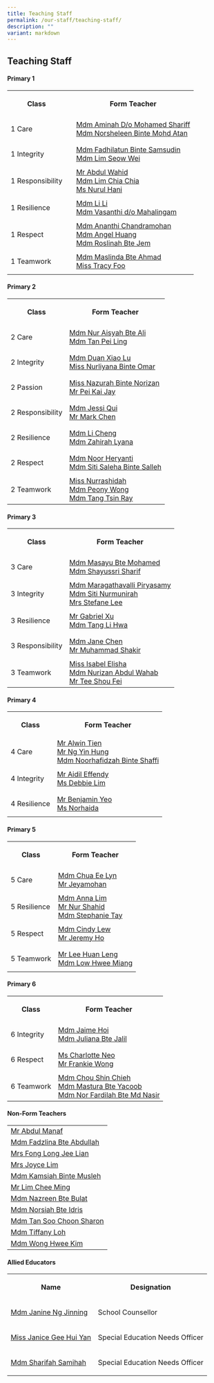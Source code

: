 ```yaml
---
title: Teaching Staff
permalink: /our-staff/teaching-staff/
description: ""
variant: markdown
---
```

<h2><strong>Teaching Staff</strong></h2>
<h4>Primary 1</h4>
<table style="minWidth: 75px">
<colgroup>
<col>
<col>
<col>
</colgroup>
<tbody>
<tr>
<th rowspan="1" colspan="1">
<p>Class</p>
</th>
<th rowspan="1" colspan="1">
<p></p>
</th>
<th rowspan="1" colspan="1">
<p>Form Teacher</p>
</th>
</tr>
<tr>
<td rowspan="1" colspan="1">
<p>1 Care</p>
</td>
<td rowspan="1" colspan="1">
<p></p>
</td>
<td rowspan="1" colspan="1">
	<a href="mailto:Aminah_Mohamed_Shariff@moe.edu.sg" rel="noopener noreferrer nofollow" target="_blank">Mdm Aminah D/o Mohamed Shariff</a><br>
<a href="mailto:norsheleen_mohamed_atan@moe.edu.sg" rel="noopener noreferrer nofollow" target="_blank">Mdm Norsheleen Binte Mohd Atan</a>
</td>
</tr>
<tr>
<td rowspan="1" colspan="1">
<p>1 Integrity</p>
</td>
<td rowspan="1" colspan="1">
<p></p>
</td>
<td rowspan="1" colspan="1">
<a href="mailto:fadhilatun_samsudin@moe.edu.sg" rel="noopener noreferrer nofollow" target="_blank">Mdm Fadhilatun Binte Samsudin </a>
<br><a href="mailto:lim_seow_wei@moe.edu.sg" rel="noopener noreferrer nofollow" target="_blank">Mdm Lim Seow Wei</a>
</td>
</tr>
<tr>
<td rowspan="1" colspan="1">
<p>1 Responsibility</p>
</td>
<td rowspan="1" colspan="1">
</td>
<td rowspan="1" colspan="1"> 
<a href="mailto:abdul_wahid_abdul_wahab@moe.edu.sg" rel="noopener noreferrer nofollow" target="_blank">Mr Abdul Wahid</a><br>
	<a href="mailto:lim_chia_chia@moe.edu.sg" rel="noopener noreferrer nofollow" target="_blank">Mdm Lim Chia Chia</a>
<br><a href="mailto:nurul_hani_effandi@moe.edu.sg" rel="noopener noreferrer nofollow" target="_blank">Ms Nurul Hani</a>
</td>
</tr>
<tr>
<td rowspan="1" colspan="1">
<p>1 Resilience</p>
</td>
<td rowspan="1" colspan="1">
<p></p>
</td>
<td rowspan="1" colspan="1">
<a href="mailto:li_li_b@moe.edu.sg" rel="noopener noreferrer nofollow" target="_blank">Mdm Li Li</a>
	<br><a href="mailto:vasanthi_mahalinggam@moe.edu.sg" rel="noopener noreferrer nofollow" target="_blank">Mdm Vasanthi d/o Mahalingam </a>
</td>
</tr>
<tr>
<td rowspan="1" colspan="1">
<p>1 Respect</p>
</td>
<td rowspan="1" colspan="1">
</td>
<td rowspan="1" colspan="1">
<a href="mailto:ananthi_chandramohan@moe.edu.sg" rel="noopener noreferrer nofollow" target="_blank">Mdm Ananthi Chandramohan</a><br>
<a href="mailto:Angel_Huang@schools.gov.sg" rel="noopener noreferrer nofollow" target="_blank">Mdm Angel Huang</a><br>
	<a href="mailto:roslinah_jem@moe.edu.sg" rel="noopener noreferrer nofollow" target="_blank">Mdm Roslinah Bte Jem</a>

</td>
</tr>
<tr>
<td rowspan="1" colspan="1">
<p>1 Teamwork</p>
</td>
<td rowspan="1" colspan="1">
</td>
<td rowspan="1" colspan="1">
<a href="mailto:maslinda_ahmad@moe.edu.sg" rel="noopener noreferrer nofollow" target="_blank">Mdm Maslinda Bte Ahmad</a>
<br><a href="mailto:foo_si_min@moe.edu.sg" rel="noopener noreferrer nofollow" target="_blank">Miss Tracy Foo</a>
</td>
</tr>
</tbody>
</table>
<h4>Primary 2</h4>
<table style="minWidth: 50px">
<colgroup>
<col>
<col>
</colgroup>
<tbody>
<tr>
<th rowspan="1" colspan="1">
<p>Class</p>
</th>
<th rowspan="1" colspan="1">
<p>Form Teacher</p>
</th>
</tr>
<tr>
<td rowspan="1" colspan="1">
<p>2 Care</p>
</td>
<td rowspan="1" colspan="1">
 <a href="mailto:nur_aisyah_ali@moe.edu.sg" rel="noopener noreferrer nofollow" target="_blank">Mdm Nur Aisyah Bte Ali</a><br>
<a href="mailto:tan_pei_ling_a@moe.edu.sg" rel="noopener noreferrer nofollow" target="_blank">Mdm Tan Pei Ling</a>
</td>
</tr>
<tr>
<td rowspan="1" colspan="1">
<p>2 Integrity</p>
</td>
<td rowspan="1" colspan="1">
<a href="mailto:duan_xiaolu@moe.edu.sg" rel="noopener noreferrer nofollow" target="_blank">Mdm Duan Xiao Lu</a>
	<br><a href="mailto:nurliyana_omar@moe.edu.sg" rel="noopener noreferrer nofollow" target="_blank">Miss Nurliyana Binte Omar</a> 
</td>
</tr>
<tr>
<td rowspan="1" colspan="1">
<p>2 Passion</p>
</td>
<td rowspan="1" colspan="1">
<a href="mailto:nazurah_norizan@moe.edu.sg" rel="noopener noreferrer nofollow" target="_blank">Miss Nazurah Binte Norizan</a><br>
<a href="mailto:peh_kai_jay@moe.edu.sg" rel="noopener noreferrer nofollow" target="_blank">Mr Pei Kai Jay</a>
</td>
</tr>
<tr>
<td rowspan="1" colspan="1">
<p>2 Responsibility</p>
</td>
<td rowspan="1" colspan="1">
<a href="mailto:qiu_jie_zhi@moe.edu.sg" rel="noopener noreferrer nofollow" target="_blank">Mdm Jessi Qui</a>
<br><a href="mailto:chen_chuangan_mark@moe.edu.sg" rel="noopener noreferrer nofollow" target="_blank">Mr Mark Chen</a>
</td>
</tr>
<tr>
<td rowspan="1" colspan="1">
<p>2 Resilience</p>
</td>
<td rowspan="1" colspan="1">
<a href="mailto:li_cheng@moe.edu.sg" rel="noopener noreferrer nofollow" target="_blank">Mdm Li Cheng</a>
<br>
	<a href="mailto:zahirah_lyana_mohd_khir@moe.edu.sg" rel="noopener noreferrer nofollow" target="_blank">Mdm Zahirah Lyana</a>
</td>
</tr>
<tr>
<td rowspan="1" colspan="1">
<p>2 Respect</p>
</td>
<td rowspan="1" colspan="1">
<a href="mailto:noor_heryanti_abdul_karim@moe.edu.sg" rel="noopener noreferrer nofollow" target="_blank">Mdm Noor Heryanti</a><br>
	<a href="mailto:siti_saleha_salleh_a@moe.edu.sg" rel="noopener noreferrer nofollow" target="_blank">Mdm Siti Saleha Binte Salleh</a>
</td>
</tr>
<tr>
<td rowspan="1" colspan="1">
<p>2 Teamwork</p>
</td>
<td rowspan="1" colspan="1">
	<a href="mailto:nurrashidah_norman@moe.edu.sg" rel="noopener noreferrer nofollow" target="_blank">Miss Nurrashidah</a>
<br><a href="mailto:wong_mau_tan_peony@moe.edu.sg" rel="noopener noreferrer nofollow" target="_blank">Mdm Peony Wong</a>
<br><a href="mailto:tang_tsin_ray@moe.edu.sg" rel="noopener noreferrer nofollow" target="_blank">Mdm Tang Tsin Ray</a>
</td>
</tr>
</tbody>
</table>
<h4>Primary 3</h4>
<table style="minWidth: 50px">
<colgroup>
<col>
<col>
</colgroup>
<tbody>
<tr>
<th rowspan="1" colspan="1">
<p>Class</p>
</th>
<th rowspan="1" colspan="1">
<p>Form Teacher</p>
</th>
</tr>
<tr>
<td rowspan="1" colspan="1">
<p>3 Care</p>
</td>
<td rowspan="1" colspan="1">
<a href="mailto:masayu_mohamed@moe.edu.sg" rel="noopener noreferrer nofollow" target="_blank">Mdm Masayu Bte Mohamed</a>
	<br><a href="mailto:Shayussri_Sharif_A@moe.edu.sg" rel="noopener noreferrer nofollow" target="_blank">Mdm Shayussri Sharif</a>
</td>
</tr>
<tr>
<td rowspan="1" colspan="1">
<p>3 Integrity</p>
</td>
<td rowspan="1" colspan="1">
	<a href="mailto:maragathavalli_piryasamy@moe.edu.sg" rel="noopener noreferrer nofollow" target="_blank">Mdm Maragathavalli Piryasamy</a><br>
<a href="mailto:Siti_Nurmunirah_mohd_Arsad@moe.edu.sg" rel="noopener noreferrer nofollow" target="_blank">Mdm Siti Nurmunirah </a>
<br><a href="mailto:tan_hugue_hwan_stefane@moe.edu.sg" rel="noopener noreferrer nofollow" target="_blank">Mrs Stefane Lee</a>
</td>
</tr>
<tr>
<td rowspan="1" colspan="1">
<p>3 Resilience</p>
</td>
<td rowspan="1" colspan="1">
<a href="mailto:xu_wei_gabriel@moe.edu.sg" rel="noopener noreferrer nofollow" target="_blank">Mr Gabriel Xu</a>
<br><a href="mailto:tang_li_hwa@moe.edu.sg" rel="noopener noreferrer nofollow" target="_blank">Mdm Tang Li Hwa</a>
</td>
</tr>
<tr>
<td rowspan="1" colspan="1">
<p>3 Responsibility</p>
</td>
<td rowspan="1" colspan="1">
<a href="mailto:chen_chai_ying@moe.edu.sg" rel="noopener noreferrer nofollow" target="_blank">Mdm Jane Chen</a>
<br><a href="mailto:Muhammad_Shakir_Sulaiman@moe.edu.sg" rel="noopener noreferrer nofollow" target="_blank">Mr Muhammad Shakir</a>
</td>
</tr>
<tr>
<td rowspan="1" colspan="1">
<p>3 Teamwork</p>
</td>
<td rowspan="1" colspan="1">
<a href="mailto:Isabel_Elisha_Phua_Yan@moe.edu.sg" rel="noopener noreferrer nofollow" target="_blank">Miss Isabel Elisha</a><br>
<a href="mailto:nurizan_abdul_wahab@moe.edu.sg" rel="noopener noreferrer nofollow" target="_blank">Mdm Nurizan Abdul Wahab</a>
<br><a href="mailto:tee_shou_fei@moe.edu.sg" rel="noopener noreferrer nofollow" target="_blank">Mr Tee Shou Fei</a>
</td>
</tr>
</tbody>
</table>
<h4>Primary 4</h4>
<table style="minWidth: 50px">
<colgroup>
<col>
<col>
</colgroup>
<tbody>
<tr>
<th rowspan="1" colspan="1">
<p>Class</p>
</th>
<th rowspan="1" colspan="1">
<p>Form Teacher</p>
</th>
</tr>
<tr>
<td rowspan="1" colspan="1">
<p>4 Care</p>
</td>
<td rowspan="1" colspan="1">
<a href="mailto:alwin_tien_der_wei@moe.edu.sg" rel="noopener noreferrer nofollow" target="_blank">Mr Alwin Tien</a>
<br><a href="mailto:ng_yin_hung@moe.edu.sg" rel="noopener noreferrer nofollow" target="_blank">Mr Ng Yin Hung </a><br>
	<a href="mailto:noorhafidzah_shaffi@moe.edu.sg" rel="noopener noreferrer nofollow" target="_blank">Mdm Noorhafidzah Binte Shaffi </a>
</td>
</tr>
<tr>
<td rowspan="1" colspan="1">
<p>4 Integrity</p>
</td>
<td rowspan="1" colspan="1">
<a href="mailto:Aidil_effendy_md_said@moe.edu.sg" rel="noopener noreferrer nofollow" target="_blank">Mr Aidil Effendy</a>
<br><a href="mailto:lim_lee_yong@moe.edu.sg" rel="noopener noreferrer nofollow" target="_blank">Ms Debbie Lim</a>
</td>
</tr>
<tr>
<td rowspan="1" colspan="1">
<p>4 Resilience</p>
</td>
<td rowspan="1" colspan="1">
<a href="mailto:yeo_kim_chiau_benjamin@moe.edu.sg" rel="noopener noreferrer nofollow" target="_blank">Mr Benjamin Yeo </a>
<br><a href="mailto:norhaida_kamaludin@moe.edu.sg" rel="noopener noreferrer nofollow" target="_blank">Ms Norhaida</a>
</td>
</tr>
</tbody>
</table>
<h4>Primary 5</h4>
<table style="minWidth: 50px">
<colgroup>
<col>
<col>
</colgroup>
<tbody>
<tr>
<th rowspan="1" colspan="1">
<p>Class</p>
</th>
<th rowspan="1" colspan="1">
<p>Form Teacher</p>
</th>
</tr>
<tr>
<td rowspan="1" colspan="1">
<p>5 Care</p>
</td>
<td rowspan="1" colspan="1">
<a href="mailto:chua_ee_lyn@moe.edu.sg" rel="noopener noreferrer nofollow" target="_blank">Mdm Chua Ee Lyn </a>
<br><a href="mailto:jeyamohan_ramasami@moe.edu.sg" rel="noopener noreferrer nofollow" target="_blank">Mr Jeyamohan</a>
</td>
</tr>
<tr>
<td rowspan="1" colspan="1">
<p>5 Resilience</p>
</td>
<td rowspan="1" colspan="1">
	<a href="mailto:anna_lim_lin_lin@moe.edu.sg" rel="noopener noreferrer nofollow" target="_blank">Mdm Anna Lim</a>
<br><a href="mailto:nur_shahid_ahmad@moe.edu.sg" rel="noopener noreferrer nofollow" target="_blank">Mr Nur Shahid</a>
<br><a href="mailto:tay_wan_boon@moe.edu.sg" rel="noopener noreferrer nofollow" target="_blank">Mdm Stephanie Tay</a>
</td>
</tr>
<tr>
<td rowspan="1" colspan="1">
<p>5 Respect</p>
</td>
<td rowspan="1" colspan="1">
<a href="mailto:lew_nyet_mee@moe.edu.sg" rel="noopener noreferrer nofollow" target="_blank">Mdm Cindy Lew</a><br>
<a href="mailto:ho_kwai_ming@moe.edu.sg" rel="noopener noreferrer nofollow" target="_blank">Mr Jeremy Ho</a>
</td>
</tr>
<tr>
<td rowspan="1" colspan="1">
<p>5 Teamwork</p>
</td>
<td rowspan="1" colspan="1">
<a href="mailto:lee_huan_leng@moe.edu.sg" rel="noopener noreferrer nofollow" target="_blank">Mr Lee Huan Leng</a><br>
	<a href="mailto:low_hwee_miang_a@moe.edu.sg" rel="noopener noreferrer nofollow" target="_blank">Mdm Low Hwee Miang</a>
</td>
</tr>
</tbody>
</table>
<h4>Primary 6</h4>
<table style="minWidth: 50px">
<colgroup>
<col>
<col>
</colgroup>
<tbody>
<tr>
<th rowspan="1" colspan="1">
<p>Class</p>
</th>
<th rowspan="1" colspan="1">
<p>Form Teacher</p>
</th>
</tr>
<tr>
<td rowspan="1" colspan="1">
<p>6 Integrity</p>
</td>
<td rowspan="1" colspan="1">
<a href="mailto:hoi_hui_yee_jaime@moe.edu.sgg" rel="noopener noreferrer nofollow" target="_blank">Mdm Jaime Hoi</a>
	<br>
<a href="mailto:juliana_jalil@moe.edu.sg" rel="noopener noreferrer nofollow" target="_blank">Mdm Juliana Bte Jalil</a>
</td>
</tr>
<tr>
<td rowspan="1" colspan="1">
<p>6 Respect</p>
</td>
<td rowspan="1" colspan="1">
<a href="mailto:neo_jia_hwee@moe.edu.sg" rel="noopener noreferrer nofollow" target="_blank">Ms Charlotte Neo</a>
<br><a href="mailto:wong_hoe_syan@moe.edu.sg" rel="noopener noreferrer nofollow" target="_blank">Mr Frankie Wong</a>
</td>
</tr>
<tr>
<td rowspan="1" colspan="1">
<p>6 Teamwork</p>
</td>
<td rowspan="1" colspan="1">
<a href="mailto:chou_shin_chieh@moe.edu.sg" rel="noopener noreferrer nofollow" target="_blank">Mdm Chou Shin Chieh</a>
<br><a href="mailto:Mastura_YAACOB@moe.edu.sg" rel="noopener noreferrer nofollow" target="_blank">Mdm Mastura Bte Yacoob</a>
<br>
<a href="mailto:nor_fardilah_mohamed_nasir@moe.edu.sg" rel="noopener noreferrer nofollow" target="_blank">Mdm Nor Fardilah Bte Md Nasir</a> 
</td>
</tr>
</tbody>
</table>
<h4>Non-Form Teachers</h4>
<table style="minWidth: 25px">
<colgroup>
<col>
</colgroup>
<tbody>
<tr>
<td rowspan="1" colspan="1">
<a href="mailto:ABDUL_MANAF_B_AHMAD_A@moe.edu.sg" rel="noopener noreferrer nofollow" target="_blank">Mr Abdul Manaf</a>
</td>
</tr>
<tr>
<td rowspan="1" colspan="1">
<a href="mailto:fadzlina_abdullah@moe.edu.sg" rel="noopener noreferrer nofollow" target="_blank">Mdm Fadzlina Bte Abdullah</a>
</td>
</tr>
<tr>
<td rowspan="1" colspan="1">
<a href="mailto:long_jee_lian@moe.edu.sg" rel="noopener noreferrer nofollow" target="_blank">Mrs Fong Long Jee Lian</a>
</td>
</tr>
<tr>
<td rowspan="1" colspan="1">
<a href="mailto:Lim_Sheng_Yong_Joyce_B@moe.edu.sg" rel="noopener noreferrer nofollow" target="_blank">Mrs Joyce Lim</a>
</td>
</tr>
<tr>
<td rowspan="1" colspan="1">
<a href="mailto:kamsiah_musleh@moe.edu.sg" rel="noopener noreferrer nofollow" target="_blank">Mdm Kamsiah Binte Musleh</a>
</td>
</tr>
<tr>
<td rowspan="1" colspan="1">
<a href="mailto:lim_chee_ming@moe.edu.sg" rel="noopener noreferrer nofollow" target="_blank">Mr Lim Chee Ming</a>
</td>
</tr>
<tr>
<td rowspan="1" colspan="1">
<a href="mailto:nazreen_bulat@moe.edu.sg" rel="noopener noreferrer nofollow" target="_blank">Mdm Nazreen Bte Bulat</a>
</td>
</tr>
<tr>
<td rowspan="1" colspan="1">
<a href="mailto:norsiah_idris@moe.edu.sg" rel="noopener noreferrer nofollow" target="_blank">Mdm Norsiah Bte Idris</a>
</td>
</tr>
<tr>
<td rowspan="1" colspan="1">
<a href="mailto:tan_soon_choon@moe.edu.sg" rel="noopener noreferrer nofollow" target="_blank">Mdm Tan Soo Choon Sharon</a>
</td>
</tr>
<tr>
<td rowspan="1" colspan="1">
<a href="mailto:tiffany_loh@moe.edu.sg" rel="noopener noreferrer nofollow" target="_blank">Mdm Tiffany Loh</a>
</td>
</tr>
<tr>
<td rowspan="1" colspan="1">
	<a href="mailto:wong_hwee_kim@moe.edu.sg" rel="noopener noreferrer nofollow" target="_blank">Mdm Wong Hwee Kim</a>
</td>
</tr>
</tbody>
</table>
<h4>Allied Educators</h4>
<table style="minWidth: 50px">
<colgroup>
<col>
<col>
</colgroup>
<tbody>
<tr>
<th rowspan="1" colspan="1">
<p>Name</p>
</th>
<th rowspan="1" colspan="1">
<p>Designation</p>
</th>
</tr>
<tr>
<td rowspan="1" colspan="1">
<a href="mailto:ng_jinning_janine@moe.edu.sg" rel="noopener noreferrer nofollow" target="_blank">Mdm Janine Ng Jinning</a>
</td>
<td rowspan="1" colspan="1">
<p>School Counsellor</p>
</td>
</tr>
<tr>
<td rowspan="1" colspan="1">
<a href="mailto:gee_hui_yan_janice@moe.edu.sg" rel="noopener noreferrer nofollow" target="_blank">Miss Janice Gee Hui Yan</a>

</td>
<td rowspan="1" colspan="1">
<p>Special Education Needs Officer</p>
</td>
</tr>
<tr>
<td rowspan="1" colspan="1">
<a href="mailto:sharifah_samihah@moe.edu.sg" rel="noopener noreferrer nofollow" target="_blank">Mdm Sharifah Samihah</a>
</td>
<td rowspan="1" colspan="1">
<p>Special Education Needs Officer</p>
</td>
</tr>
</tbody>
</table>
<p></p>